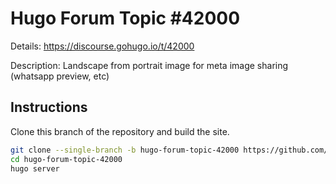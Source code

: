 # Hugo Forum Topic #42000

Details: <https://discourse.gohugo.io/t/42000>

Description: Landscape from portrait image for meta image sharing (whatsapp preview, etc)

## Instructions

Clone this branch of the repository and build the site.

```bash
git clone --single-branch -b hugo-forum-topic-42000 https://github.com/jmooring/hugo-testing hugo-forum-topic-42000
cd hugo-forum-topic-42000
hugo server
```
